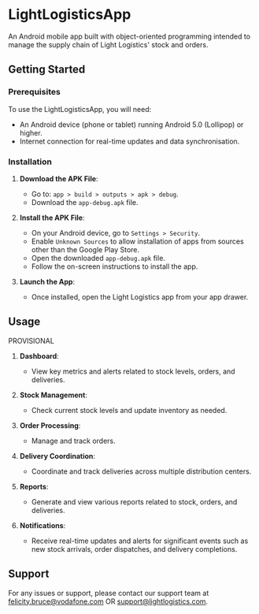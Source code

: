 # LightLogisticsApp

An Android mobile app built with object-oriented programming intended to manage the supply chain of Light Logistics' stock and orders.

## Getting Started

### Prerequisites

To use the LightLogisticsApp, you will need:
- An Android device (phone or tablet) running Android 5.0 (Lollipop) or higher.
- Internet connection for real-time updates and data synchronisation.

### Installation

1. **Download the APK File**:
    - Go to:
        `app > build > outputs > apk > debug`.
    - Download the `app-debug.apk` file.

2. **Install the APK File**:
    - On your Android device, go to `Settings > Security`.
    - Enable `Unknown Sources` to allow installation of apps from sources other than the Google Play Store.
    - Open the downloaded `app-debug.apk` file.
    - Follow the on-screen instructions to install the app.

3. **Launch the App**:
    - Once installed, open the Light Logistics app from your app drawer.

## Usage

PROVISIONAL

1. **Dashboard**:
    - View key metrics and alerts related to stock levels, orders, and deliveries.

2. **Stock Management**:
    - Check current stock levels and update inventory as needed.

3. **Order Processing**:
    - Manage and track orders.

4. **Delivery Coordination**:
    - Coordinate and track deliveries across multiple distribution centers.

5. **Reports**:
    - Generate and view various reports related to stock, orders, and deliveries.

6. **Notifications**:
    - Receive real-time updates and alerts for significant events such as new stock arrivals, order dispatches, and delivery completions.

## Support

For any issues or support, please contact our support team at felicity.bruce@vodafone.com OR support@lightlogistics.com.

